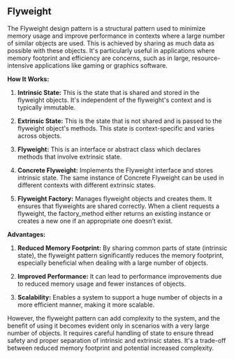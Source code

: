 ## Flyweight

The Flyweight design pattern is a structural pattern used to minimize memory usage and improve performance in contexts where a large number of similar objects are used. This is achieved by sharing as much data as possible with these objects. It's particularly useful in applications where memory footprint and efficiency are concerns, such as in large, resource-intensive applications like gaming or graphics software.

**How It Works:**

1. **Intrinsic State:** This is the state that is shared and stored in the flyweight objects. It's independent of the flyweight's context and is typically immutable.

2. **Extrinsic State:** This is the state that is not shared and is passed to the flyweight object's methods. This state is context-specific and varies across objects.

3. **Flyweight:** This is an interface or abstract class which declares methods that involve extrinsic state.

4. **Concrete Flyweight:** Implements the Flyweight interface and stores intrinsic state. The same instance of Concrete Flyweight can be used in different contexts with different extrinsic states.

5. **Flyweight Factory:** Manages flyweight objects and creates them. It ensures that flyweights are shared correctly. When a client requests a flyweight, the factory_method either returns an existing instance or creates a new one if an appropriate one doesn’t exist.

**Advantages:**

1. **Reduced Memory Footprint:** By sharing common parts of state (intrinsic state), the flyweight pattern significantly reduces the memory footprint, especially beneficial when dealing with a large number of objects.

2. **Improved Performance:** It can lead to performance improvements due to reduced memory usage and fewer instances of objects.

3. **Scalability:** Enables a system to support a huge number of objects in a more efficient manner, making it more scalable.

However, the flyweight pattern can add complexity to the system, and the benefit of using it becomes evident only in scenarios with a very large number of objects. It requires careful handling of state to ensure thread safety and proper separation of intrinsic and extrinsic states. It's a trade-off between reduced memory footprint and potential increased complexity.